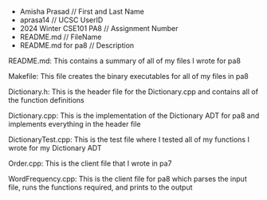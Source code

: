 
* Amisha Prasad // First and Last Name
* aprasa14 // UCSC UserID
* 2024 Winter CSE101 PA8 // Assignment Number
* README.md // FileName
* README.md for pa8 // Description

README.md: This contains a summary of all of my files I wrote for pa8

Makefile: This file creates the binary executables for all of my files in pa8

Dictionary.h: This is the header file for the Dictionary.cpp and contains all of the function definitions

Dictionary.cpp: This is the implementation of the Dictionary ADT for pa8 and implements everything in the header file

DictionaryTest.cpp: This is the test file where I tested all of my functions I wrote for my Dictionary ADT

Order.cpp: This is the client file that I wrote in pa7

WordFrequency.cpp: This is the client file for pa8 which parses the input file, runs the functions required, and prints to the output







